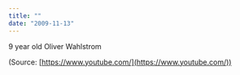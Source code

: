```yaml
---
title: ""
date: "2009-11-13"
---
```


9 year old Oliver Wahlstrom

(Source: [https://www.youtube.com/](https://www.youtube.com/))
